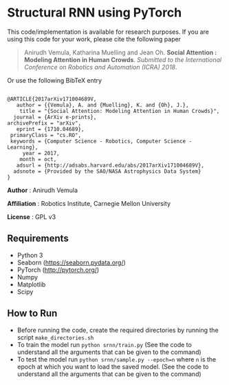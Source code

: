 # Structural RNN using PyTorch

This code/implementation is available for research purposes. If you are using this code for your work, please cite the following paper

> Anirudh Vemula, Katharina Muelling and Jean Oh. **Social Attention : Modeling Attention in Human Crowds**. *Submitted to the International Conference on Robotics and Automation (ICRA) 2018*.

Or use the following BibTeX entry
```

@ARTICLE{2017arXiv171004689V,
   author = {{Vemula}, A. and {Muelling}, K. and {Oh}, J.},
    title = "{Social Attention: Modeling Attention in Human Crowds}",
  journal = {ArXiv e-prints},
archivePrefix = "arXiv",
   eprint = {1710.04689},
 primaryClass = "cs.RO",
 keywords = {Computer Science - Robotics, Computer Science - Learning},
     year = 2017,
    month = oct,
   adsurl = {http://adsabs.harvard.edu/abs/2017arXiv171004689V},
  adsnote = {Provided by the SAO/NASA Astrophysics Data System}
}
```

**Author** : Anirudh Vemula

**Affiliation** : Robotics Institute, Carnegie Mellon University

**License** : GPL v3

## Requirements
* Python 3
* Seaborn (https://seaborn.pydata.org/)
* PyTorch (http://pytorch.org/)
* Numpy
* Matplotlib
* Scipy

## How to Run
* Before running the code, create the required directories by running the script `make_directories.sh`
* To train the model run `python srnn/train.py` (See the code to understand all the arguments that can be given to the command)
* To test the model run `python srnn/sample.py --epoch=n` where `n` is the epoch at which you want to load the saved model. (See the code to understand all the arguments that can be given to the command)
